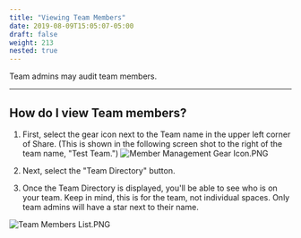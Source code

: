 ```yaml
---
title: "Viewing Team Members"
date: 2019-08-09T15:05:07-05:00
draft: false
weight: 213
nested: true
---
```


Team admins may audit team members.

---

## How do I view Team members? 

1. First, select the gear icon next to the Team name in the upper left corner of Share. (This is shown in the following screen shot to the right of the team name, "Test Team.")
![Member Management Gear Icon.PNG](/admin/attachments/3213ab12.PNG)
2. Next, select the "Team Directory" button.  

3. Once the Team Directory is displayed, you'll be able to see who is on your team. Keep in mind, this is for the team, not individual spaces. Only team admins will have a star next to their name.

![Team Members List.PNG](/admin/attachments/7369bd9e.PNG)
